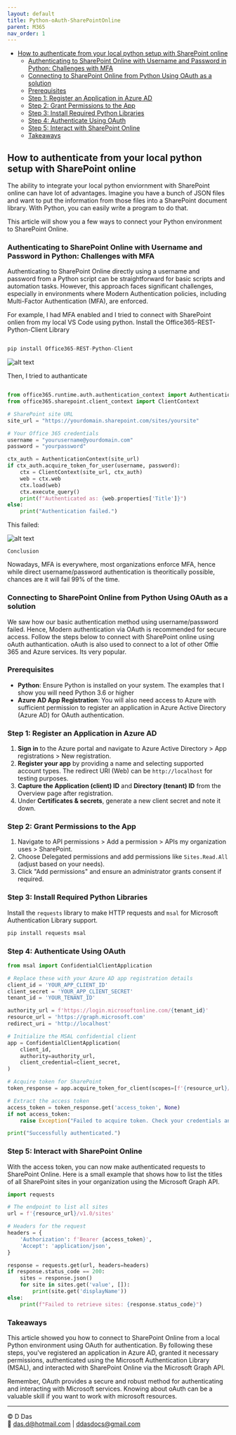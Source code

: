 ```yaml
---
layout: default
title: Python-oAuth-SharePointOnline
parent: M365
nav_order: 1
---
```


- [How to authenticate from your local python setup with SharePoint online](#how-to-authenticate-from-your-local-python-setup-with-sharepoint-online)
  - [Authenticating to SharePoint Online with Username and Password in Python: Challenges with MFA](#authenticating-to-sharepoint-online-with-username-and-password-in-python-challenges-with-mfa)
  - [Connecting to SharePoint Online from Python Using OAuth as a solution](#connecting-to-sharepoint-online-from-python-using-oauth-as-a-solution)
  - [Prerequisites](#prerequisites)
  - [Step 1: Register an Application in Azure AD](#step-1-register-an-application-in-azure-ad)
  - [Step 2: Grant Permissions to the App](#step-2-grant-permissions-to-the-app)
  - [Step 3: Install Required Python Libraries](#step-3-install-required-python-libraries)
  - [Step 4: Authenticate Using OAuth](#step-4-authenticate-using-oauth)
  - [Step 5: Interact with SharePoint Online](#step-5-interact-with-sharepoint-online)
  - [Takeaways](#takeaways)


## How to authenticate from your local python setup with SharePoint online

The ability to integrate your local python enviornment with SharePoint online can have lot of advantages. Imagine you have a bunch of JSON files and want to put the information from those files into a SharePoint document library. With Python, you can easily write a program to do that.

This article will show you a few ways to connect your Python environment to SharePoint Online.

### Authenticating to SharePoint Online with Username and Password in Python: Challenges with MFA

Authenticating to SharePoint Online directly using a username and password from a Python script can be straightforward for basic scripts and automation tasks. However, this approach faces significant challenges, especially in environments where Modern Authentication policies, including Multi-Factor Authentication (MFA), are enforced. 

For example, I had MFA enabled and I tried to connect with SharePoint onlien from my local VS Code using python. Install the Office365-REST-Python-Client Library

```python

pip install Office365-REST-Python-Client

```

![alt text](images\image.png)

Then, I tried to authanticate

```python

from office365.runtime.auth.authentication_context import AuthenticationContext
from office365.sharepoint.client_context import ClientContext

# SharePoint site URL
site_url = "https://yourdomain.sharepoint.com/sites/yoursite"

# Your Office 365 credentials
username = "yourusername@yourdomain.com"
password = "yourpassword"

ctx_auth = AuthenticationContext(site_url)
if ctx_auth.acquire_token_for_user(username, password):
    ctx = ClientContext(site_url, ctx_auth)
    web = ctx.web
    ctx.load(web)
    ctx.execute_query()
    print(f"Authenticated as: {web.properties['Title']}")
else:
    print("Authentication failed.")

```

This failed:

![alt text](images\image-1.png)

`Conclusion`

Nowadays, MFA is everywhere, most organizations enforce MFA, hence while direct username/password authentication is theoritically possible, chances are it will fail 99% of the time.

### Connecting to SharePoint Online from Python Using OAuth as a solution

We saw how our basic authentication method using username/password failed. Hence, Modern authentication via OAuth is recommended for secure access. Follow the steps below to connect with SharePoint online using oAuth authantication. oAuth is also used to connect to a lot of other Offie 365 and Azure services. Its very popular.

### Prerequisites

- **Python**: Ensure Python is installed on your system. The examples that I show you will need Python 3.6 or higher
- **Azure AD App Registration**: You will also need access to Azure with sufficient permission to register an application in Azure Active Directory (Azure AD) for OAuth authentication.

### Step 1: Register an Application in Azure AD

1. **Sign in** to the Azure portal and navigate to Azure Active Directory > App registrations > New registration.
2. **Register your app** by providing a name and selecting supported account types. The redirect URI (Web) can be `http://localhost` for testing purposes.
3. **Capture the Application (client) ID** and **Directory (tenant) ID** from the Overview page after registration.
4. Under **Certificates & secrets**, generate a new client secret and note it down.

### Step 2: Grant Permissions to the App

1. Navigate to API permissions > Add a permission > APIs my organization uses > SharePoint.
2. Choose Delegated permissions and add permissions like `Sites.Read.All` (adjust based on your needs).
3. Click "Add permissions" and ensure an administrator grants consent if required.

### Step 3: Install Required Python Libraries

Install the `requests` library to make HTTP requests and `msal` for Microsoft Authentication Library support.

```sh
pip install requests msal
```

### Step 4: Authenticate Using OAuth

```python
from msal import ConfidentialClientApplication

# Replace these with your Azure AD app registration details
client_id = 'YOUR_APP_CLIENT_ID'
client_secret = 'YOUR_APP_CLIENT_SECRET'
tenant_id = 'YOUR_TENANT_ID'

authority_url = f'https://login.microsoftonline.com/{tenant_id}'
resource_url = 'https://graph.microsoft.com'
redirect_uri = 'http://localhost'

# Initialize the MSAL confidential client
app = ConfidentialClientApplication(
    client_id,
    authority=authority_url,
    client_credential=client_secret,
)

# Acquire token for SharePoint
token_response = app.acquire_token_for_client(scopes=[f'{resource_url}/.default'])

# Extract the access token
access_token = token_response.get('access_token', None)
if not access_token:
    raise Exception("Failed to acquire token. Check your credentials and permissions.")

print("Successfully authenticated.")
```

### Step 5: Interact with SharePoint Online

With the access token, you can now make authenticated requests to SharePoint Online. Here is a small example that shows how to list the titles of all SharePoint sites in your organization using the Microsoft Graph API.

```python
import requests

# The endpoint to list all sites
url = f'{resource_url}/v1.0/sites'

# Headers for the request
headers = {
    'Authorization': f'Bearer {access_token}',
    'Accept': 'application/json',
}

response = requests.get(url, headers=headers)
if response.status_code == 200:
    sites = response.json()
    for site in sites.get('value', []):
        print(site.get('displayName'))
else:
    print(f"Failed to retrieve sites: {response.status_code}")
```

### Takeaways

This article showed you how to connect to SharePoint Online from a local Python environment using OAuth for authentication. By following these steps, you've registered an application in Azure AD, granted it necessary permissions, authenticated using the Microsoft Authentication Library (MSAL), and interacted with SharePoint Online via the Microsoft Graph API.

Remember, OAuth provides a secure and robust method for authenticating and interacting with Microsoft services. Knowing about oAuth can be a valuable skill if you want to work with microsoft resources.

---

© D Das  
📧 [das.d@hotmail.com](mailto:das.d@hotmail.com) | [ddasdocs@gmail.com](mailto:ddasdocs@gmail.com)